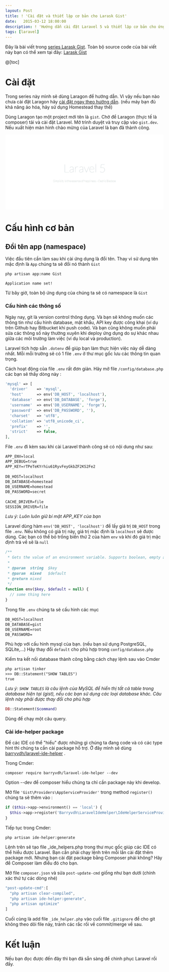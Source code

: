 ```yaml
---
layout: Post
title: ! 'Cài đặt và thiết lập cơ bản cho Larask Gist'
date:   2015-03-12 18:00:00
description: ! 'Hướng dẫn cài đặt Laravel 5 và thiết lập cơ bản cho ứng dụng'
tags: [laravel]
---
```


Đây là bài viết trong [series Larask Gist](/gioi-thieu-series-larask-gist/).
Toàn bộ source code của bài viết này bạn có thể xem tại đây: [Larask Gist](https://github.com/Larask/gist/)

@[toc]

# Cài đặt

Trong series này mình sẽ dùng Laragon để hướng dẫn. Vì vậy nếu bạn nào chưa cài đặt Laragon hãy [cài đặt ngay theo hướng dẫn](/laragon-cai-dat-laravel-trong-mot-phut/). (nếu máy bạn đủ khả năng ảo hóa, hãy sử dụng Homestead thay thế)

Dùng Laragon tạo một project mới tên là `gist`. Chờ để Laragon (thực tế là composer) tải và cài đặt Laravel. Mở trình duyệt và truy cập vào `gist.dev`. Nếu xuất hiện màn hinh chào mừng của Laravel là bạn đã thành công.

![Welcome to Laravel](/images/2015-12-03-larask-gist-cai-dat-va-cau-hinh-co-ban/welcome-laravel.jpg)

# Cấu hình cơ bản

## Đổi tên app (namespace)

Việc đầu tiên cần làm sau khi cài ứng dụng là đổi tên. Thay vì sử dụng tên mặc định là `App` chúng ta sẽ đổi nó thành `Gist`

```shell
php artisan app:name Gist
```

```shell
Application name set!
```

Từ bây giờ, toàn bộ ứng dụng của chúng ta sẽ có namespace là `Gist`

### Cấu hình các thông số

Ngày nay, git là version control thông dụng. Và bạn sẽ không muốn các thông tin như cấu hình database, mật khẩu, API key được công khai (ví dụ trên Github hay Bitbucket khi push code). Và bạn cũng không muốn phải sửa các thông số này thường xuyên khi deploy ứng dụng do sự khác nhau giữa các môi trường làm việc (ví dụ local và production).

Laravel tích hợp sẵn `.dotenv` để giúp bạn làm thực hiện việc này dễ dàng nhất. Mỗi mỗi trường sẽ có 1 file `.env` ở thư mục gốc lưu các thông tin quan trọng.

Cách hoạt động của file `.env` rất đơn giản. Hãy mở file `/config/database.php` các bạn sẽ thấy dòng này :

```php
'mysql' => [
  'driver'    => 'mysql',
  'host'      => env('DB_HOST', 'localhost'),
  'database'  => env('DB_DATABASE', 'forge'),
  'username'  => env('DB_USERNAME', 'forge'),
  'password'  => env('DB_PASSWORD', ''),
  'charset'   => 'utf8',
  'collation' => 'utf8_unicode_ci',
  'prefix'    => '',
  'strict'    => false,
],
```

File `.env` đi kèm sau khi cài Laravel thành công sẽ có nội dung như sau:

```shell
APP_ENV=local
APP_DEBUG=true
APP_KEY=rTPeTeKYrhiu61RyvFeyGkbZF2KS2Fe2

DB_HOST=localhost
DB_DATABASE=homestead
DB_USERNAME=homestead
DB_PASSWORD=secret

CACHE_DRIVER=file
SESSION_DRIVER=file
```

*Lưu ý: Luôn luôn giữ bí mật APP_KEY của bạn*

Laravel dùng hàm `env('DB_HOST', 'localhost')` để lấy giá trị `DB_HOST` trong file `.env`. Nếu không có giá trị này,  giá trị mặc định là `localhost` sẽ được dùng. Các bạn có thể bỏ trống biến thứ 2 của hàm `env` và khi đó giá trị mặc định trả về sẽ là `null`

```php
/**
 * Gets the value of an environment variable. Supports boolean, empty and null.
 *
 * @param  string  $key
 * @param  mixed   $default
 * @return mixed
 */
function env($key, $default = null) {
  // some thing here
}
```

Trong file `.env` chúng ta sẽ cấu hình các mục

```shell
DB_HOST=localhost
DB_DATABASE=gist
DB_USERNAME=root
DB_PASSWORD=
```

Phù hợp với cấu hình mysql của bạn. (nếu bạn sử dụng PostgreSQL, SQLite,...) Hãy thay đổi `default` cho phù hợp trong `config/database.php`

Kiểm tra kết nối database thành công bằng cách chạy lệnh sau vào Cmder

```shell
php artisan tinker
>>> DB::Statement("SHOW TABLES")
true
```

*Lưu ý: `SHOW TABLES` là câu lệnh của MySQL để hiển thị tất cả table trong database hiện tại (gist), nếu các bạn sử dụng các loại database khác. Câu lệnh này phải được thay đổi cho phù hợp*

```php
DB::Statement($command)
```

Dùng để chạy một câu query.

### Cài ide-helper package

Để các IDE có thể "hiểu" được những gì chúng ta đang code và có các type hint thì chúng ta cần cài package hỗ trợ. Ở đây mình sẽ dùng [barryvdh/laravel-ide-helper](https://github.com/barryvdh/laravel-ide-helper) .

Trong Cmder:

```shell
composer require barryvdh/laravel-ide-helper --dev
```

Option --dev để composer hiểu chúng ta chỉ cần package này khi develop.

Mở file `'Gist\Providers\AppServiceProvider'` trong method `register()` chúng ta sẽ thêm vào :

```php
if ($this->app->environment() == 'local') {
  $this->app->register('Barryvdh\LaravelIdeHelper\IdeHelperServiceProvider');
}
```

Tiếp tục trong Cmder:

```shell
php artisan ide-helper:generate
```

Lệnh trên sẽ tạo file _ide_helpers.php trong thư mục gốc giúp các IDE có thể hiểu được Laravel.
Bạn cần phải chạy lệnh trên mỗi lần cài đặt thêm package mới.
Nhưng bạn cài đặt package bằng Composer phải không?
Hãy để Composer làm điểu đó cho bạn.

Mở file `composer.json` và sửa `post-update-cmd` giống như bạn dưới (chính xác thứ tự các dòng nhé)

```javascript
"post-update-cmd":[
  "php artisan clear-compiled",
  "php artisan ide-helper:generate",
  "php artisan optimize"
]
```

Cuối cùng là add file `_ide_helper.php` vào cuối file `.gitignore`  để cho git không theo dõi file này, tránh các rắc rối về commit/merge về sau.

# Kết luận

Nếu bạn đọc được đến đây thì bạn đã sẵn sàng để chinh phục Laravel rồi đấy.
